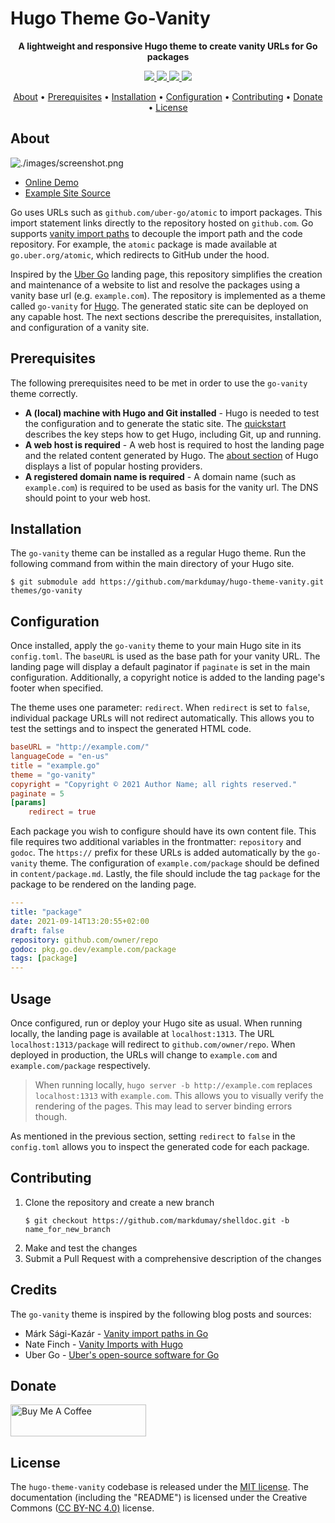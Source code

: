 # Hugo Theme Go-Vanity

<!-- Tagline -->
<p align="center">
    <b>A lightweight and responsive Hugo theme to create vanity URLs for Go packages</b>
    <br />
</p>


<!-- Badges -->
<p align="center">
    <a href="https://github.com/markdumay/hugo-theme-vanity/commits/main" alt="Last commit">
        <img src="https://img.shields.io/github/last-commit/markdumay/hugo-theme-vanity.svg" />
    </a>
    <a href="https://github.com/markdumay/hugo-theme-vanity/issues" alt="Issues">
        <img src="https://img.shields.io/github/issues/markdumay/hugo-theme-vanity.svg" />
    </a>
    <a href="https://github.com/markdumay/hugo-theme-vanity/pulls" alt="Pulls">
        <img src="https://img.shields.io/github/issues-pr-raw/markdumay/hugo-theme-vanity.svg" />
    </a>
    <a href="https://github.com/markdumay/hugo-theme-vanity/blob/main/LICENSE" alt="License">
        <img src="https://img.shields.io/github/license/markdumay/hugo-theme-vanity" />
    </a>
</p>

<!-- Table of Contents -->
<p align="center">
  <a href="#about">About</a> •
  <a href="#prerequisites">Prerequisites</a> •
  <a href="#installation">Installation</a> •
  <a href="#configuration">Configuration</a> •
  <a href="#contributing">Contributing</a> •
  <a href="#donate">Donate</a> •
  <a href="#license">License</a>
</p>


## About
![./images/screenshot.png](https://raw.githubusercontent.com/markdumay/hugo-theme-vanity/main/images/screenshot.png)

- [Online Demo][demo]
- [Example Site Source][example_site]

Go uses URLs such as `github.com/uber-go/atomic` to import packages. This import statement links directly to the repository hosted on `github.com`. Go supports [vanity import paths][golang_remote_path] to decouple the import path and the code repository. For example, the `atomic` package is made available at `go.uber.org/atomic`, which redirects to GitHub under the hood.

Inspired by the [Uber Go][uber_go_url] landing page, this repository simplifies the creation and maintenance of a website to list and resolve the packages using a vanity base url (e.g. `example.com`). The repository is implemented as a theme called `go-vanity` for [Hugo][hugo_url]. The generated static site can be deployed on any capable host. The next sections describe the prerequisites, installation, and configuration of a vanity site.

<!-- TODO: add tutorial deep-link 
Detailed background information is available on the author's [personal blog][blog].
-->


## Prerequisites
The following prerequisites need to be met in order to use the `go-vanity` theme correctly.
- **A (local) machine with Hugo and Git installed** - Hugo is needed to test the configuration and to generate the static site. The [quickstart][hugo_quickstart] describes the key steps how to get Hugo, including Git, up and running.
- **A web host is required** - A web host is required to host the landing page and the related content generated by Hugo. The [about section][hugo_about] of Hugo displays a list of popular hosting providers.
- **A registered domain name is required** - A domain name (such as `example.com`) is required to be used as basis for the vanity url. The DNS should point to your web host.


## Installation
The `go-vanity` theme can be installed as a regular Hugo theme. Run the following command from within the main directory of your Hugo site.

```console
$ git submodule add https://github.com/markdumay/hugo-theme-vanity.git themes/go-vanity
```

## Configuration
Once installed, apply the `go-vanity` theme to your main Hugo site in its `config.toml`. The `baseURL` is used as the base path for your vanity URL. The landing page will display a default paginator if `paginate` is set in the main configuration. Additionally, a copyright notice is added to the landing page's footer when specified.

The theme uses one parameter: `redirect`. When `redirect` is set to `false`, individual package URLs will not redirect automatically. This allows you to test the settings and to inspect the generated HTML code. 

```toml
baseURL = "http://example.com/"
languageCode = "en-us"
title = "example.go"
theme = "go-vanity"
copyright = "Copyright © 2021 Author Name; all rights reserved."
paginate = 5
[params]
    redirect = true
```

Each package you wish to configure should have its own content file. This file requires two additional variables in the frontmatter: `repository` and `godoc`. The `https://` prefix for these URLs is added  automatically by the `go-vanity` theme. The configuration of `example.com/package` should be defined in `content/package.md`. Lastly, the file should include the tag `package` for the package to be rendered on the landing page.

```yaml
---
title: "package"
date: 2021-09-14T13:20:55+02:00
draft: false
repository: github.com/owner/repo
godoc: pkg.go.dev/example.com/package
tags: [package]
---
```

## Usage
Once configured, run or deploy your Hugo site as usual. When running locally, the landing page is available at `localhost:1313`. The URL `localhost:1313/package` will redirect to `github.com/owner/repo`. When deployed in production, the URLs will change to `example.com` and `example.com/package` respectively.

> When running locally, `hugo server -b http://example.com` replaces `localhost:1313` with `example.com`. This allows you to visually verify the rendering of the pages. This may lead to server binding errors though.

As mentioned in the previous section, setting `redirect` to `false` in the `config.toml` allows you to inspect the generated code for each package.

## Contributing
1. Clone the repository and create a new branch 
    ```console
    $ git checkout https://github.com/markdumay/shelldoc.git -b name_for_new_branch
    ```
2. Make and test the changes
3. Submit a Pull Request with a comprehensive description of the changes


## Credits
The `go-vanity` theme is inspired by the following blog posts and sources:
- Márk Sági-Kazár - [Vanity import paths in Go][mark_sagi_kazar_url]
- Nate Finch - [Vanity Imports with Hugo][nate_finch_vanity_url]
- Uber Go - [Uber's open-source software for Go][uber_go_url]

## Donate
<a href="https://www.buymeacoffee.com/markdumay" target="_blank"><img src="https://cdn.buymeacoffee.com/buttons/lato-orange.png" alt="Buy Me A Coffee" style="height: 51px !important;width: 217px !important;"></a>

## License
The `hugo-theme-vanity` codebase is released under the [MIT license][license]. The documentation (including the "README") is licensed under the Creative Commons ([CC BY-NC 4.0)][cc-by-nc-4.0] license.

<!-- MARKDOWN PUBLIC LINKS -->
[cc-by-nc-4.0]: https://creativecommons.org/licenses/by-nc/4.0/
[hugo_url]: https://gohugo.io/
[hugo_about]: https://gohugo.io/about/what-is-hugo/
[hugo_quickstart]: https://gohugo.io/getting-started/quick-start/
[nate_finch_vanity_url]: https://npf.io/2016/10/vanity-imports-with-hugo/
[mark_sagi_kazar_url]: https://sagikazarmark.hu/blog/vanity-import-paths-in-go/
[golang_remote_path]: https://golang.org/cmd/go/#hdr-Remote_import_paths
[uber_go_url]: http://go.uber.org

<!-- MARKDOWN MAINTAINED LINKS -->
<!-- TODO: add blog link
[blog]: https://markdumay.com
-->
[blog]: https://github.com/markdumay
[license]: https://github.com/markdumay/hugo-theme-vanity/blob/main/LICENSE
[repository]: https://github.com/markdumay/hugo-theme-vanity.git
[demo]: https://go-vanity-demo.markdumay.org/
[example_site]: https://github.com/markdumay/hugo-theme-vanity/tree/main/exampleSite